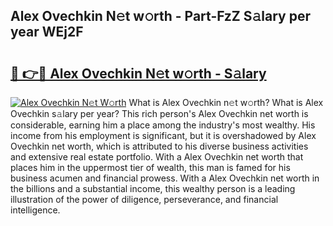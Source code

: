 ## Alex Ovechkin N𝚎t w𝚘rth - Part-FzZ S𝚊lary per year WEj2F

# <h2><a href="http://gc3d3h9.nevu.top/?p=Alex+Ovechkin">🔗 👉🔴 Alex Ovechkin N𝚎t w𝚘rth - S𝚊lary</a></h2>

[![Alex Ovechkin N𝚎t W𝚘rth](https://i.imgur.com/Oavwk0R.jpeg)](http://gc3d3h9.nevu.top/?p=Alex+Ovechkin)
What is Alex Ovechkin n𝚎t w𝚘rth? What is Alex Ovechkin s𝚊lary per year?
This rich person's Alex Ovechkin net worth is considerable, earning him a place among the industry's most wealthy. His income from his employment is significant, but it is overshadowed by Alex Ovechkin net worth, which is attributed to his diverse business activities and extensive real estate portfolio. With a Alex Ovechkin net worth that places him in the uppermost tier of wealth, this man is famed for his business acumen and financial prowess. With a Alex Ovechkin net worth in the billions and a substantial income, this wealthy person is a leading illustration of the power of diligence, perseverance, and financial intelligence.
